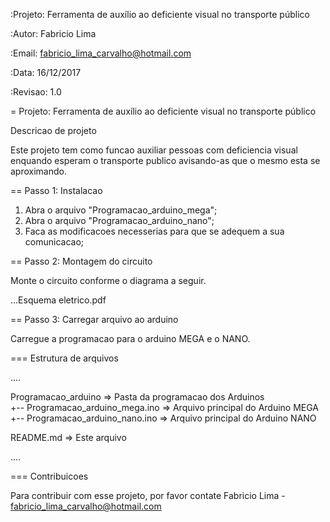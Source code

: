 :Projeto: Ferramenta de auxílio ao deficiente visual no transporte público

:Autor: Fabricio Lima

:Email: fabricio_lima_carvalho@hotmail.com

:Data: 16/12/2017

:Revisao: 1.0

= Projeto: Ferramenta de auxílio ao deficiente visual no transporte público

Descricao de projeto

Este projeto tem como funcao auxiliar pessoas com deficiencia visual enquando esperam o transporte publico avisando-as que o mesmo esta se aproximando.

== Passo 1: Instalacao

1. Abra o arquivo "Programacao_arduino_mega";
2. Abra o arquivo "Programacao_arduino_nano";
3. Faca as modificacoes necesserias para que se adequem a sua comunicacao;

== Passo 2: Montagem do circuito

Monte o circuito conforme o diagrama a seguir.

...Esquema eletrico.pdf

== Passo 3: Carregar arquivo ao arduino

Carregue a programacao para o arduino MEGA e o NANO.

=== Estrutura de arquivos

....

 Programacao_arduino               => Pasta da programacao dos Arduinos</br>
 +-- Programacao_arduino_mega.ino  => Arquivo principal do Arduino MEGA</br>
 +-- Programacao_arduino_nano.ino  => Arquivo principal do Arduino NANO</br>

 README.md                         => Este arquivo
 
....

=== Contribuicoes

Para contribuir com esse projeto, por favor contate Fabricio Lima - fabricio_lima_carvalho@hotmail.com
